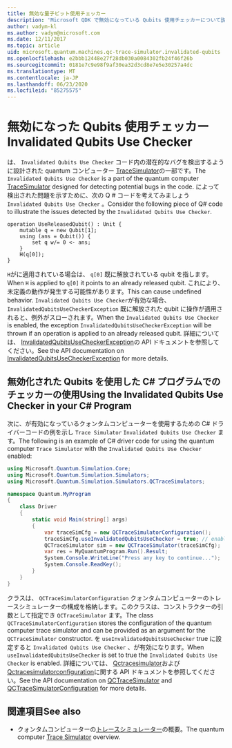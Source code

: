 ```yaml
---
title: 無効な量子ビット使用チェッカー
description: 'Microsoft QDK で無効になっている Qubits 使用チェッカーについて説明します。これにより、Q # コードに無効な qubits があるかどうかがチェックされます。'
author: vadym-kl
ms.author: vadym@microsoft.com
ms.date: 12/11/2017
ms.topic: article
uid: microsoft.quantum.machines.qc-trace-simulator.invalidated-qubits
ms.openlocfilehash: e2bbb12448e27f28db030a0084302fb24f46f26b
ms.sourcegitcommit: 0181e7c9e98f9af30ea32d3cd8e7e5e30257a4dc
ms.translationtype: MT
ms.contentlocale: ja-JP
ms.lasthandoff: 06/23/2020
ms.locfileid: "85275575"
---
```

# <a name="invalidated-qubits-use-checker"></a><span data-ttu-id="aaf44-103">無効になった Qubits 使用チェッカー</span><span class="sxs-lookup"><span data-stu-id="aaf44-103">Invalidated Qubits Use Checker</span></span>

<span data-ttu-id="aaf44-104">は、 `Invalidated Qubits Use Checker` コード内の潜在的なバグを検出するように設計された quantum コンピューター [TraceSimulator](xref:microsoft.quantum.machines.qc-trace-simulator.intro)の一部です。</span><span class="sxs-lookup"><span data-stu-id="aaf44-104">The `Invalidated Qubits Use Checker` is a part of the quantum computer [TraceSimulator](xref:microsoft.quantum.machines.qc-trace-simulator.intro) designed for detecting potential bugs in the code.</span></span> <span data-ttu-id="aaf44-105">によって検出された問題を示すために、次の Q # コードを考えてみましょう `Invalidated Qubits Use Checker` 。</span><span class="sxs-lookup"><span data-stu-id="aaf44-105">Consider the following piece of Q# code to illustrate the issues detected by the `Invalidated Qubits Use Checker`.</span></span>

```qsharp
operation UseReleasedQubit() : Unit {
    mutable q = new Qubit[1];
    using (ans = Qubit()) {
        set q w/= 0 <- ans;
    }
    H(q[0]);
}
```

<span data-ttu-id="aaf44-106">`H`がに適用されている場合は、 `q[0]` 既に解放されている qubit を指します。</span><span class="sxs-lookup"><span data-stu-id="aaf44-106">When `H` is applied to `q[0]` it points to an already released qubit.</span></span> <span data-ttu-id="aaf44-107">これにより、未定義の動作が発生する可能性があります。</span><span class="sxs-lookup"><span data-stu-id="aaf44-107">This can cause undefined behavior.</span></span> <span data-ttu-id="aaf44-108">`Invalidated Qubits Use Checker`が有効な場合、 `InvalidatedQubitsUseCheckerException` 既に解放された qubit に操作が適用されると、例外がスローされます。</span><span class="sxs-lookup"><span data-stu-id="aaf44-108">When the `Invalidated Qubits Use Checker` is enabled, the exception `InvalidatedQubitsUseCheckerException` will be thrown if an operation is applied to an already released qubit.</span></span> <span data-ttu-id="aaf44-109">詳細については、 [InvalidatedQubitsUseCheckerException](https://docs.microsoft.com/dotnet/api/Microsoft.Quantum.Simulation.Simulators.QCTraceSimulators.InvalidatedQubitsUseCheckerException)の API ドキュメントを参照してください。</span><span class="sxs-lookup"><span data-stu-id="aaf44-109">See the API documentation on [InvalidatedQubitsUseCheckerException](https://docs.microsoft.com/dotnet/api/Microsoft.Quantum.Simulation.Simulators.QCTraceSimulators.InvalidatedQubitsUseCheckerException) for more details.</span></span>

## <a name="using-the-invalidated-qubits-use-checker-in-your-c-program"></a><span data-ttu-id="aaf44-110">無効化された Qubits を使用した C# プログラムでのチェッカーの使用</span><span class="sxs-lookup"><span data-stu-id="aaf44-110">Using the Invalidated Qubits Use Checker in your C# Program</span></span>

<span data-ttu-id="aaf44-111">次に、が有効になっているクォンタムコンピューターを使用するための C# ドライバーコードの例を示し `Trace
Simulator` `Invalidated Qubits Use Checker` ます。</span><span class="sxs-lookup"><span data-stu-id="aaf44-111">The following is an example of C# driver code for using the quantum computer `Trace
Simulator` with the `Invalidated Qubits Use Checker` enabled:</span></span> 

```csharp
using Microsoft.Quantum.Simulation.Core;
using Microsoft.Quantum.Simulation.Simulators;
using Microsoft.Quantum.Simulation.Simulators.QCTraceSimulators;

namespace Quantum.MyProgram
{
    class Driver
    {
        static void Main(string[] args)
        {
            var traceSimCfg = new QCTraceSimulatorConfiguration();
            traceSimCfg.useInvalidatedQubitsUseChecker = true; // enables useInvalidatedQubitsUseChecker
            QCTraceSimulator sim = new QCTraceSimulator(traceSimCfg);
            var res = MyQuantumProgram.Run().Result;
            System.Console.WriteLine("Press any key to continue...");
            System.Console.ReadKey();
        }
    }
}
```

<span data-ttu-id="aaf44-112">クラスは、 `QCTraceSimulatorConfiguration` クォンタムコンピューターのトレースシミュレーターの構成を格納します。このクラスは、コンストラクターの引数として指定でき `QCTraceSimulator` ます。</span><span class="sxs-lookup"><span data-stu-id="aaf44-112">The class `QCTraceSimulatorConfiguration` stores the configuration of the quantum computer trace simulator and can be provided as an argument for the `QCTraceSimulator` constructor.</span></span> <span data-ttu-id="aaf44-113">を `useInvalidatedQubitsUseChecker` true に設定すると `Invalidated Qubits Use Checker` 、が有効になります。</span><span class="sxs-lookup"><span data-stu-id="aaf44-113">When `useInvalidatedQubitsUseChecker` is set to true the `Invalidated Qubits Use Checker` is enabled.</span></span> <span data-ttu-id="aaf44-114">詳細については、 [Qctracesimulator](https://docs.microsoft.com/dotnet/api/Microsoft.Quantum.Simulation.Simulators.QCTraceSimulators.QCTraceSimulator)および[Qctracesimulatorconfiguration](https://docs.microsoft.com/dotnet/api/Microsoft.Quantum.Simulation.Simulators.QCTraceSimulators.QCTraceSimulatorConfiguration)に関する API ドキュメントを参照してください。</span><span class="sxs-lookup"><span data-stu-id="aaf44-114">See the API documentation on [QCTraceSimulator](https://docs.microsoft.com/dotnet/api/Microsoft.Quantum.Simulation.Simulators.QCTraceSimulators.QCTraceSimulator) and [QCTraceSimulatorConfiguration](https://docs.microsoft.com/dotnet/api/Microsoft.Quantum.Simulation.Simulators.QCTraceSimulators.QCTraceSimulatorConfiguration) for more details.</span></span>

## <a name="see-also"></a><span data-ttu-id="aaf44-115">関連項目</span><span class="sxs-lookup"><span data-stu-id="aaf44-115">See also</span></span> ##

- <span data-ttu-id="aaf44-116">クォンタムコンピューターの[トレースシミュレーター](xref:microsoft.quantum.machines.qc-trace-simulator.intro)の概要。</span><span class="sxs-lookup"><span data-stu-id="aaf44-116">The quantum computer [Trace Simulator](xref:microsoft.quantum.machines.qc-trace-simulator.intro) overview.</span></span>
